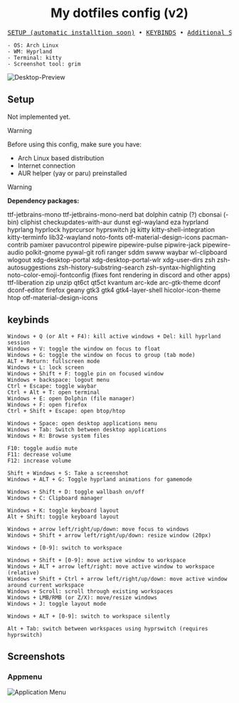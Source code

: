 
<div align="center">
<h1>My dotfiles config (v2)</h1>
</div>

<pre align="center">
<a href="#">SETUP (automatic installtion soon)</a> • <a href="#keybinds">KEYBINDS</a> • <a href="#screenshots">Additional Screenshots</a></a>
</pre>


```
- OS: Arch Linux
- WM: Hyprland
- Terminal: kitty
- Screenshot tool: grim
```
![Desktop-Preview](https://github.com/user-attachments/assets/f086a57f-5101-4110-a2ec-753c4f3fb481)

## Setup

Not implemented yet.

> [!WARNING]
> Before using this config, make sure you have:
> - Arch Linux based distribution
> - Internet connection
> - AUR helper (yay or paru) preinstalled

> [!WARNING]
> **Dependency packages:**
>
> ttf-jetbrains-mono ttf-jetbrains-mono-nerd bat dolphin catnip (?) cbonsai (-bin) cliphist checkupdates-with-aur dunst egl-wayland eza hyprland hyprlang hyprlock hyprcursor hyprswitch jq kitty kitty-shell-integration kitty-terminfo lib32-wayland noto-fonts otf-material-design-icons pacman-contrib pamixer pavucontrol pipewire pipewire-pulse pipwire-jack pipewire-audio polkit-gnome pywal-git rofi ranger sddm swww waybar wl-clipboard wlogout xdg-desktop-portal xdg-desktop-portal-wlr xdg-user-dirs zsh zsh-autosuggestions zsh-history-substring-search zsh-syntax-highlighting noto-color-emoji-fontconfig (fixes font rendering in discord and other apps) ttf-liberation zip unzip qt6ct qt5ct kvantum arc-kde arc-gtk-theme dconf dconf-editor firefox geany gtk3 gtk4 gtk4-layer-shell hicolor-icon-theme htop otf-material-design-icons 

<!-- 
> [!WARNING]
> Before using this config, make sure you have:
> - Arch Linux based distribution
> - Internet connection
> - Curl preinstalled (if not, install it using `sudo pacman -S curl`) -->

<!-- 
Download script:
```
curl -sL https://raw.githubusercontent.com/nixxoq/dotfiles/main/setup/base.sh -o base.sh
chmod +x base.sh
./base.sh
```

Command line arguments:
```
--debug: Enable debug mode.
--skip-update: Skip system update.
--media: Install media dependencies.
--dev: Install development dependencies.
--configure-keymap: Configure keymap.
--force-redownload: Re-download dotfiles if folder exists.
--help: Display help message.
``` -->

## keybinds
```
Windows + Q (or Alt + F4): kill active windows + Del: kill hyprland session
Windows + V: toggle the window on focus to float
Windows + G: toggle the window on focus to group (tab mode)
ALT + Return: fullscreen mode
Windows + L: lock screen
Windows + Shift + F: toggle pin on focused window
Windows + backspace: logout menu
Ctrl + Escape: toggle waybar
Ctrl + Alt + T: open terminal
Windows + E: open Dolphin (file manager)
Windows + F: open firefox
Ctrl + Shift + Escape: open btop/htop

Windows + Space: open desktop applications menu
Windows + Tab: Switch between desktop applications
Windows + R: Browse system files

F10: toggle audio mute
F11: decrease volume
F12: increase volume

Shift + Windows + S: Take a screenshot
Windows + ALT + G: Toggle hyprland animations for gamemode

Windows + Shift + D: toggle wallbash on/off
Windows + C: Clipboard manager

Windows + K: toggle keyboard layout
Alt + Shift: toggle keyboard layout

Windows + arrow left/right/up/down: move focus to windows
Windows + Shift + arrow left/right/up/down: resize window (20px)

Windows + [0-9]: switch to workspace

Windows + Shift + [0-9]: move active window to workspace
Windows + ALT + arrow left/right: move active window to workspace (relative)
Windows + Shift + Ctrl + arrow left/right/up/down: move active window around current workspace
Windows + Scroll: scroll through existing workspaces
Windows + LMB/RMB (or Z/X): move/resize windows
Windows + J: toggle layout mode

Windows + ALT + [0-9]: switch to workspace silently

Alt + Tab: switch between workspaces using hyprswitch (requires hyprswitch)
```


## Screenshots

### Appmenu
![Application Menu](https://github.com/user-attachments/assets/3483f5b4-dd43-4d51-83a8-ce22aff32d9c)
